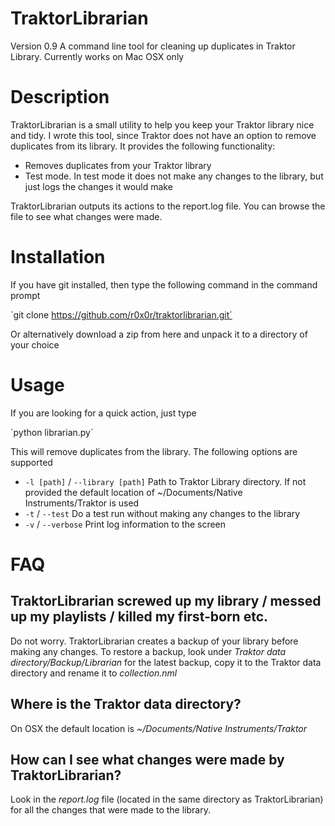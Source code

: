 # TraktorLibrarian 
Version 0.9
A command line tool for cleaning up duplicates in Traktor Library. Currently works on Mac OSX only

# Description
TraktorLibrarian is a small utility to help you keep your Traktor library nice and tidy. I wrote this tool, since Traktor does not have an option to remove duplicates from its library. It provides the following functionality:

* Removes duplicates from your Traktor library
* Test mode. In test mode it does not make any changes to the library, but just logs the changes it would make

TraktorLibrarian outputs its actions to the report.log file. You can browse the file to see what changes were made.

# Installation

If you have git installed, then type the following command in the command prompt

`git clone https://github.com/r0x0r/traktorlibrarian.git´

Or alternatively download a zip from here and unpack it to a directory of your choice

# Usage

If you are looking for a quick action, just type 

`python librarian.py´

This will remove duplicates from the library. The following options are supported

- `-l [path]` / `--library [path]` Path to Traktor Library directory. If not provided the default location of ~/Documents/Native Instruments/Traktor <latest version>  is used 
- `-t` / `--test` Do a test run without making any changes to the library
- `-v` / `--verbose` Print log information to the screen 


# FAQ

## TraktorLibrarian screwed up my library / messed up my playlists / killed my first-born etc.

Do not worry. TraktorLibrarian creates a backup of your library before making any changes. To restore a backup, look under *Traktor data directory/Backup/Librarian* for the latest backup, copy it to the Traktor data directory and rename it to *collection.nml*

## Where is the Traktor data directory?

On OSX the default location is *~/Documents/Native Instruments/Traktor* <ver> 

## How can I see what changes were made by TraktorLibrarian?

Look in the *report.log* file (located in the same directory as TraktorLibrarian) for all the changes that were made to the library.




